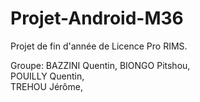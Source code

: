 # Projet-Android-M36
Projet de fin d'année de Licence Pro RIMS. 

Groupe: 
BAZZINI Quentin, 
BIONGO Pitshou,  
POUILLY Quentin,  
TREHOU Jérôme,  
